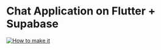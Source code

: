 # Chat Application on Flutter + Supabase

[![How to make it](https://img.youtube.com/vi/Ll60tsXyazM/0.jpg)](https://www.youtube.com/watch?v=Ll60tsXyazM)
